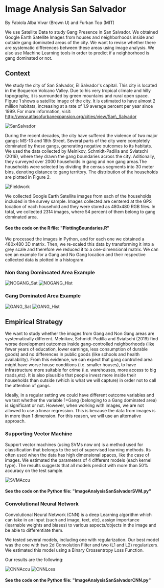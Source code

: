 # Image Analysis San Salvador
By Fabiola Alba Vivar (Brown U) and Furkan Top (MIT)

We use Satellite Data to study Gang Presence in San Salvador. We obtained Google Earth Satellite Images from houses and neighborhoods inside and outside gang dominated areas of the city. We want to revise whether there are systematic differences between these areas using image analysis. We also use Machine Learning tools in order to predict if a neighborhood is gang dominated or not. 
 
## Context 
 
We study the city of San Salvador, El Salvador's capital. This city is located in the Boqueron Volcano Valley. Due to his very tropical climate and hilly topography, it is surrounded by green mountains and rural open space. Figure 1 shows a satellite image of the city. It is estimated to have almost 2 million habitats, increasing at a rate of 1.9 average percent per year since 1999. For more information, visit: http://www.atlasofurbanexpansion.org/cities/view/San\_Salvador

![SanSalvador](SanSalvadorSatViewTest.png)

During the recent decades, the city have suffered the violence of two major gangs: MS-13 and 18th Street. Several parts of the city were completely dominated by these gangs, generating negative outcomes to its habitats. We used the data collected by Melnikov, Schmidt-Padilla and Sviatschi (2019), where they drawn the gang boundaries across the city. Aditionally, they surveyed over 2000 households in gang and non gang areas.The households were selected by dividing the census segments into 30 meter bins, denoting distance to gang territory. The distribution of the households are plotted in Figure 2.

![Fieldwork](Fieldwork_SanSalvador.jpg)

We collected Google Earth Satellite images from each of the households included in the survey sample. Images collected are centered at the GPS location of each household and they were stored as 480x480 RGB files. In total, we collected 2314 images, where 54 percent of them belong to gang dominated area.

#### See the code on the R file: "PlottingBoundaries.R"

We processed the images in Python, and for each one we obtained a 480x480 3D matrix. Then, we re-scaled this data by transforming it into a grey scale and therefore we reduced it to a one-dimensional matrix. We can see  an example for a Gang and No Gang location and their respective collected data is plotted in a histogram.  

### Non Gang Domincated Area Example
![NOGANG_Sat](NOGANG_Sat.png) ![NOGANG_Hist](NOGANG_Hist.png)

### Gang Dominated Area Example
![GANG_Sat](GANG_Sat.png) ![GANG_Hist](GANG_Hist.png)

## Empirical Strategy

We want to study whether the images from Gang and Non Gang areas are systematically different. Melnikov, Schmidt-Padilla and Sviatschi (2019) find worse development outcomes inside gang-controlled neighborhoods (like fewer years of education, lower earnings, less
consumption of durable goods) and no differences in public goods (like schools and health availability). From this evidence, we can expect that gang controlled area might have worse house conditions (i.e. smaller houses), to have infrastructure more suitable for crime (i.e. warehouses, more access to big roads,etc). It is also plausible that people invest more inside their households than outside (which is what we will capture) in order not to call the attention of  gangs.

Ideally, in a regular setting we could have different outcome variables and we test whether the variable 1=Gang (belonging to a Gang dominated area) is significant or not. However, when working with images, we are not allowed to use a linear regression. This is because the data from images is in more than 1 dimension. For this reason, we will use an alternative approach.

### Supporting Vector Machine

Support vector machines (using SVMs now on) is a method used for classification that belongs to the set of supervised learning methods. 
Its often used when the data has high dimensional spaces, like the case of images.
We estimated the parameters of 4 different models (each kernel type). The results suggests that all models predict with more than 50% accuracy on the test sample. 

 ![SVMAccu](SVMTestAccu.png)

#### See the code on the Python file: "ImageAnalysisSanSalvadorSVM.py"

### Convolutional Neural Network

Convolutional Neural Network (CNN) is a deep Learning algorithm which can take in an input (such and image, text, etc), assign importance (learnable weights and biases) to various aspects/objects in the image and be able to differentiate them. 

We tested several models, including one with regularization. Our best model was the one with two 2d Convolution Filter and two (L1 and L2) regularizers. We estimated this model using a Binary Crossentropy Loss Function.

Our results are the following:

 ![CNNAccu](Model_accu.png)
 ![CNNLoss](Model_loss.png)

#### See the code on the Python file: "ImageAnalysisSanSalvadorCNN.py"




